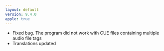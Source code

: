 ```yaml
---
layout: default
version: 9.4.0
apple: true
---
```


* Fixed bug. The program did not work with CUE files containing multiple audio file tags
* Translations updated
